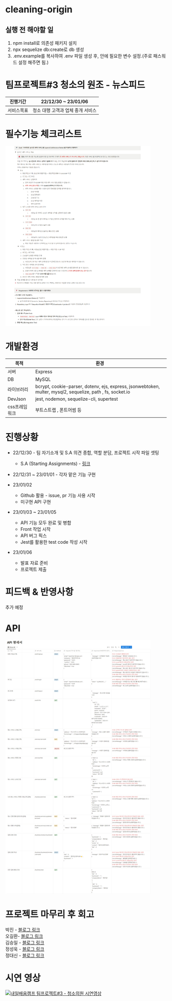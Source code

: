 # cleaning-origin
## 실행 전 해야할 일
1. npm install로 의존성 패키지 설치
1. npx sequelize db:create로 db 생성
1. .env.example를 복사하여 .env 파일 생성 후, 안에 필요한 변수 설정.(주로 패스워드 설정 해주면 됨.)

팀프로젝트#3 청소의 원조 - 뉴스피드
=======
|진행기간|22/12/30 ~ 23/01/06|
|-|-|
|서비스목표|청소 대행 고객과 업체 중개 서비스|

# 필수기능 체크리스트
<img src="./mkdImage/필수요소.png" width="90%" title="필수요소.png"></img>

# 개발환경
|목적|환경|
|-|-|
|서버|Express|
|DB|MySQL|
|라이브러리|bcrypt, cookie-parser, dotenv, ejs, express, jsonwebtoken, multer, mysql2, sequelize, path , fs, socket.io|
|DevJson|jest, nodemon, sequelize-cli, supertest|
|css프레임워크|부트스트랩 , 폰트어썸 등|

# 진행상황
* 22/12/30 - 팀 자기소개 및 S.A 의견 종합, 역할 분담, 프로젝트 시작 파일 셋팅
  * S.A (Starting Assignments) - [링크](https://www.notion.so/SA-6df22dfc02a3413cb15c14df0cd8e69c)   

* 22/12/31 ~ 23/01/01 - 각자 맡은 기능 구현

* 23/01/02
  * Github 활용 - issue, pr 기능 사용 시작
  * 미구현 API 구현
  
* 23/01/03 ~ 23/01/05
  * API 기능 모두 완료 및 병합
  * Front 작업 시작
  * API 버그 픽스
  * Jest를 활용한 test code 작성 시작

* 23/01/06
  * 발표 자료 준비
  * 프로젝트 제출
  
# 피드백 & 반영사항
추가 예정

# API
<img src="./mkdImage/API.png" width="90%" title="필수요소.png"></img>

# 프로젝트 마무리 후 회고
박진 - [블로그 링크](https://5kiran.tistory.com/38)  
오길환- [블로그 링크](https://5kiran.tistory.com/38)   
김승일 - [블로그 링크](https://5kiran.tistory.com/38)  
정성욱 - [블로그 링크](https://5kiran.tistory.com/38)   
정대신 - [블로그 링크](https://5kiran.tistory.com/38)

# 시연 영상
[![내일배움캠프 팀프로젝트#3 - 청소의원 시연영상](https://i.ytimg.com/an_webp/oCauESmLxgc/mqdefault_6s.webp?du=3000&sqp=CPve3p0G&rs=AOn4CLDai7B6-sfkrNViqfeaMHjKF3TeTA
)](https://www.youtube.com/watch?v=oCauESmLxgc) 
